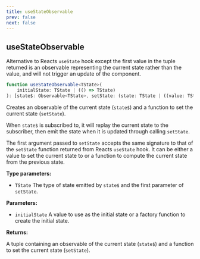 ```yaml
---
title: useStateObservable
prev: false
next: false
---
```


## useStateObservable

Alternative to Reacts `useState` hook except the first value in the tuple returned is an observable representing the current state rather than the value, and will not trigger an update of the component.

```ts
function useStateObservable<TState>(
	initialState: TState | (() => TState)
): [state$: Observable<TState>, setState: (state: TState | ((value: TState) => TState)) => void];
```

Creates an observable of the current state (`state$`) and a function to set the current state (`setState`).

When `state$` is subscribed to, it will replay the current state to the subscriber, then emit the state when it is updated through calling `setState`.

The first argument passed to `setState` accepts the same signature to that of the `setState` function returned from Reacts `useState` hook. It can be either a value to set the current state to or a function to compute the current state from the previous state.

**Type parameters:**

- `TState` The type of state emitted by `state$` and the first parameter of `setState`.

**Parameters:**

- `initialState` A value to use as the initial state or a factory function to create the initial state.

**Returns:**

A tuple containing an observable of the current state (`state$`) and a function to set the current state (`setState`).
